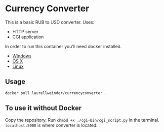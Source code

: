 # Currency Converter

This is a basic RUB to USD converter.
Uses: 
* HTTP server
* CGI application

In order to run this container you'll need docker installed.

* [Windows](https://docs.docker.com/windows/started)
* [OS X](https://docs.docker.com/mac/started/)
* [Linux](https://docs.docker.com/linux/started/)


## Usage

```docker pull laurellweinder/currencyconverter .```

## To use it without Docker
Copy the repository.
Run ```chmod +x ./cgi-bin/cgi_script.py``` in the terminal.
```localhost:5000``` is where converter is located.
